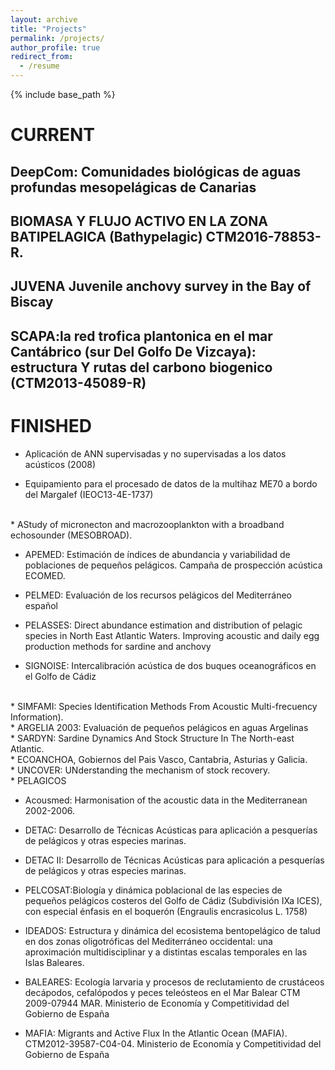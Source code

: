 ```yaml
---
layout: archive
title: "Projects"
permalink: /projects/
author_profile: true
redirect_from:
  - /resume
---
```


{% include base_path %}


CURRENT
======

DeepCom: Comunidades biológicas de aguas profundas mesopelágicas de Canarias <br/>
------


BIOMASA Y FLUJO ACTIVO EN LA ZONA BATIPELAGICA (Bathypelagic) CTM2016-78853-R. 
------

JUVENA Juvenile anchovy survey in the Bay of Biscay
------

SCAPA:la red trofica plantonica en el mar Cantábrico (sur Del Golfo De Vizcaya): estructura Y rutas del carbono biogenico (CTM2013-45089-R)
------



FINISHED
======
 
 * Aplicación de ANN supervisadas y no supervisadas a los datos acústicos (2008)

 * Equipamiento para el procesado de datos de la multihaz ME70 a bordo del Margalef (IEOC13-4E-1737) 
<br/>
 * AStudy of micronecton and macrozooplankton with a broadband echosounder (MESOBROAD).

 * APEMED: Estimación de índices de abundancia y variabilidad de poblaciones de pequeños pelágicos. Campaña de prospección acústica ECOMED.

 * PELMED: Evaluación de los recursos pelágicos del Mediterráneo español

 * PELASSES: Direct abundance estimation and distribution of pelagic species in North East Atlantic Waters. Improving acoustic and daily egg production   methods for sardine and anchovy

 * SIGNOISE: Intercalibración acústica de dos buques oceanográficos en el Golfo de Cádiz
<br/>
 * SIMFAMI: Species Identification Methods From Acoustic Multi-frecuency Information).
<br/>
 * ARGELIA 2003: Evaluación de pequeños pelágicos en aguas Argelinas      
<br/>
 * SARDYN: Sardine Dynamics And Stock Structure In The North-east Atlantic.  
<br/>
 * ECOANCHOA, Gobiernos del Pais Vasco, Cantabria, Asturias y Galicia.  
           <br/>
 * UNCOVER: UNderstanding the mechanism of stock recovery.
              <br/>
 * PELAGICOS 

 * Acousmed: Harmonisation of the acoustic data in the Mediterranean 2002-2006.
              <br/>
 * DETAC: Desarrollo de Técnicas Acústicas para aplicación a pesquerías de pelágicos y otras especies marinas.
            <br/>
 * DETAC II: Desarrollo de Técnicas Acústicas para aplicación a pesquerías de pelágicos y otras especies marinas.
                           <br/>
 * PELCOSAT:Biología y dinámica poblacional de las especies de pequeños
pelágicos costeros del Golfo de Cádiz
(Subdivisión IXa ICES), con especial énfasis en el boquerón (Engraulis encrasicolus L. 1758)
                            <br/>
 * IDEADOS: Estructura y dinámica del ecosistema bentopelágico de talud
en dos zonas oligotróficas del Mediterráneo occidental: una
aproximación multidisciplinar y a distintas escalas temporales en
las Islas Baleares.

  
* BALEARES: Ecología larvaria y procesos de reclutamiento de
crustáceos decápodos, cefalópodos y peces teleósteos en el Mar
Balear CTM 2009-07944 MAR.  Ministerio de
Economía y Competitividad del Gobierno de España
           <br/>
* MAFIA: Migrants and Active Flux In the Atlantic Ocean (MAFIA). CTM2012-39587-C04-04. Ministerio de
Economía y Competitividad del Gobierno de España
<br/>

